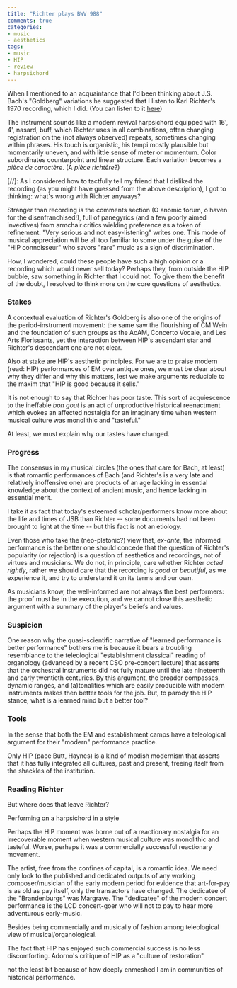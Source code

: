 ```yaml
---
title: "Richter plays BWV 988"
comments: true
categories: 
- music
- aesthetics
tags:
- music
- HIP	
- review
- harpsichord
---
```


When I mentioned to an acquaintance that I'd been thinking about J.S. Bach's "Goldberg" variations he suggested that I listen to Karl Richter's 1970 recording, which I did. (You can listen to it [here](https://youtu.be/F9_m4KoTC6w))

The instrument sounds like a modern revival harpsichord equipped with 16', 4', nasard, buff, which Richter uses in all combinations, often changing registration on the (not always observed) repeats, sometimes changing within phrases. His touch is organistic, his tempi mostly plausible but momentarily uneven, and with little sense of meter or momentum. Color subordinates counterpoint and linear structure. Each variation becomes a _pièce de caractère_. (A _pièce richtère_?)

[//]: As I considered how to tactfully tell my friend that I disliked the recording (as you might have guessed from the above description), I got to thinking: what's wrong with Richter anyways?

Stranger than recording is the comments section (O anomic forum, o haven for the disenfranchised!), full of panegyrics (and a few poorly aimed invectives) from armchair critics wielding preference as a token of refinement. "Very serious and not easy-listening" writes one. This mode of musical appreciation will be all too familiar to some under the guise of the "HIP connoisseur" who savors "rare" music as a sign of discrimination.

How, I wondered, could these people have such a high opinion or a recording which would never sell today? Perhaps they, from outside the HIP bubble, saw something in Richter that I could not. To give them the benefit of the doubt, I resolved to think more on the core questions of aesthetics.

### Stakes

A contextual evaluation of Richter's Goldberg is also one of the origins of the period-instrument movement: the same saw the flourishing of CM Wein and the foundation of such groups as the AoAM, Concerto Vocale, and Les Arts Florissants, yet the interaction between HIP's ascendant star and Richter's descendant one are not clear.

Also at stake are HIP's aesthetic principles. For we are to praise modern (read: HIP) performances of EM over antique ones, we must be clear about why they differ and why this matters, lest we make arguments reducible to the maxim that "HIP is good because it sells." 

It is not enough to say that Richter has poor taste. This sort of acquiescence to the ineffable _bon gout_ is an act of unproductive historical reenactment which evokes an affected nostalgia for an imaginary time when western musical culture was monolithic and "tasteful." 

At least, we must explain why our tastes have changed. 

### Progress

The consensus in my musical circles (the ones that care for Bach, at least) is that romantic performances of Bach (and Richter's is a very late and relatively inoffensive one) are products of an age lacking in essential knowledge about the context of ancient music, and hence lacking in essential merit. 

I take it as fact that today's esteemed scholar/performers know more about the life and times of JSB than Richter -- some documents had not been brought to light at the time -- but this fact is not an etiology.

Even those who take the (neo-platonic?) view that, _ex-ante_, the informed performance is the better one should concede that the question of Richter's popularity (or rejection) is a question of aesthetics and recordings, not of virtues and musicians. We do not, in principle, care whether Richter _acted rightly_, rather we should care that the recording is _good_ or _beautiful_, as we experience it, and try to understand it on its terms and our own. 

As musicians know, the well-informed are not always the best performers: the proof must be in the execution, and we cannot close this aesthetic argument with a summary of the player's beliefs and values.

### Suspicion

One reason why the quasi-scientific narrative of "learned performance is better performance" bothers me is because it bears a troubling resemblance to the teleological "establishment classical" reading of organology (advanced by a recent CSO pre-concert lecture) that asserts that the orchestral instruments did not fully mature until the late nineteenth and early twentieth centuries. By this argument, the broader compasses, dynamic ranges, and (a)tonalities which are easily producible with modern instruments makes then better tools for the job. But, to parody the HIP stance, what is a learned mind but a better tool?

### Tools

In the sense that  both the EM and establishment camps have a teleological argument for their "modern" performance practice. 

Only HIP (pace Butt, Haynes) is a kind of modish modernism that asserts that it has fully integrated all cultures, past and present, freeing itself from the shackles of the institution.

### Reading Richter

But where does that leave Richter? 

Performing on a harpsichord in a style

Perhaps the HIP moment was borne out of a reactionary nostalgia for an irrecoverable moment when western musical culture was monolithic and tasteful. Worse, perhaps it was a commercially successful reactionary movement.

The artist, free from the confines of capital, is a romantic idea. We need only look to the published and dedicated outputs of any working composer/musician of the early modern period for evidence that art-for-pay is as old as pay itself, only the transactors have changed. The dedicatee of the "Brandenburgs" was Margrave. The "dedicatee" of the modern concert performance is the LCD concert-goer who will not to pay to hear more adventurous early-music.

Besides being commercially and musically of fashion among  teleological view of musical/organological.

The fact that HIP has enjoyed such commercial success is no less discomforting. Adorno's critique of HIP as a "culture of restoration" 

not the least bit because of how deeply enmeshed I am in communities of historical performance.